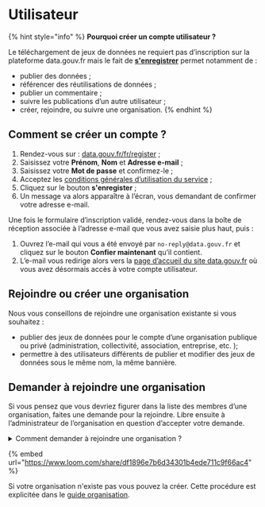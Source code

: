 # Utilisateur

{% hint style="info" %}
**Pourquoi créer un compte utilisateur ?**&#x20;

Le téléchargement de jeux de données ne requiert pas d’inscription sur la plateforme data.gouv.fr mais le fait de [**s'enregistrer**](https://www.data.gouv.fr/fr/register?next=%2Ffr%2F) permet notamment de :&#x20;

* publier des données ;
* référencer des réutilisations de données ;
* publier un commentaire ;
* suivre les publications d’un autre utilisateur ;
* créer, rejoindre, ou suivre une organisation.
{% endhint %}

## Comment se créer un compte ? <a href="#comment-sinscrire" id="comment-sinscrire"></a>

1. Rendez-vous sur : [data.gouv.fr/fr/register](https://www.data.gouv.fr/fr/register) ;
2. Saisissez votre **Prénom**, **Nom** et **Adresse e-mail** ;
3. Saisissez votre **Mot de passe** et confirmez-le ;
4. Acceptez les [conditions générales d’utilisation du service](https://www.data.gouv.fr/fr/terms/) ;
5. Cliquez sur le bouton **s'enregister** ;
6. Un message va alors apparaître à l’écran, vous demandant de confirmer votre adresse e-mail.

Une fois le formulaire d’inscription validé, rendez-vous dans la boîte de réception associée à l’adresse e-mail que vous avez saisie plus haut, puis :

1. Ouvrez l’e-mail qui vous a été envoyé par `no-reply@data.gouv.fr` et cliquez sur le bouton **Confier maintenant** qu’il contient.
2. L’e-mail vous redirige alors vers la [page d’accueil du site data.gouv.fr](https://www.data.gouv.fr/fr/) où vous avez désormais accès à votre compte utilisateur.

## Rejoindre ou créer une organisation <a href="#creer-un-compte-utilisateur" id="creer-un-compte-utilisateur"></a>

Nous vous conseillons de rejoindre une organisation existante si vous souhaitez :

* publier des jeux de données pour le compte d’une organisation publique ou privé (administration, collectivité, association, entreprise, etc. );
* permettre à des utilisateurs différents de publier et modifier des jeux de données sous le même nom, la même bannière.

## Demander à rejoindre une organisation <a href="#demander-a-rejoindre-une-organisation" id="demander-a-rejoindre-une-organisation"></a>

Si vous pensez que vous devriez figurer dans la liste des membres d’une organisation, faites une demande pour la rejoindre. Libre ensuite à l’administrateur de l’organisation en question d’accepter votre demande.

<details>

<summary>Comment demander à rejoindre une organisation ?</summary>

1. [Connectez-vous à votre compte](https://www.data.gouv.fr/fr/login) ;
2. Rendez-vous sur la page de l’organisation que vous aimeriez rejoindre ;
3. Descendez au niveau de la section **Actions** ;
4. Cliquez sur **Demander à rejoindre l’organisation en tant que producteur** ;
5. Dans la fenêtre qui s’ouvre alors, expliquez ce qui motive votre demande puis cliquez sur **Ok** ;
6. Les administrateurs de l’organisation sont informés par e-mail que vous souhaitez intégrer leur équipe.

</details>

{% embed url="https://www.loom.com/share/df1896e7b6d34301b4ede711c9f66ac4" %}

Si votre organisation n'existe pas vous pouvez la créer. Cette procédure est explicitée dans le [guide organisation](gerer-son-organisation.md).
